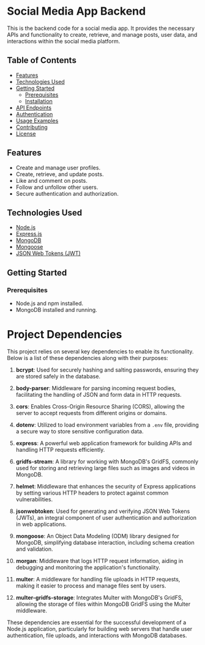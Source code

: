 # Social Media App Backend

This is the backend code for a social media app. It provides the necessary APIs and functionality to create, retrieve, and manage posts, user data, and interactions within the social media platform.

## Table of Contents

- [Features](#features)
- [Technologies Used](#technologies-used)
- [Getting Started](#getting-started)
  - [Prerequisites](#prerequisites)
  - [Installation](#installation)
- [API Endpoints](#api-endpoints)
- [Authentication](#authentication)
- [Usage Examples](#usage-examples)
- [Contributing](#contributing)
- [License](#license)

## Features

- Create and manage user profiles.
- Create, retrieve, and update posts.
- Like and comment on posts.
- Follow and unfollow other users.
- Secure authentication and authorization.

## Technologies Used

- [Node.js](https://nodejs.org/)
- [Express.js](https://expressjs.com/)
- [MongoDB](https://www.mongodb.com/)
- [Mongoose](https://mongoosejs.com/)
- [JSON Web Tokens (JWT)](https://jwt.io/)

## Getting Started

### Prerequisites

- Node.js and npm installed.
- MongoDB installed and running.

# Project Dependencies

This project relies on several key dependencies to enable its functionality. Below is a list of these dependencies along with their purposes:

1. **bcrypt**: Used for securely hashing and salting passwords, ensuring they are stored safely in the database.

2. **body-parser**: Middleware for parsing incoming request bodies, facilitating the handling of JSON and form data in HTTP requests.

3. **cors**: Enables Cross-Origin Resource Sharing (CORS), allowing the server to accept requests from different origins or domains.

4. **dotenv**: Utilized to load environment variables from a `.env` file, providing a secure way to store sensitive configuration data.

5. **express**: A powerful web application framework for building APIs and handling HTTP requests efficiently.

6. **gridfs-stream**: A library for working with MongoDB's GridFS, commonly used for storing and retrieving large files such as images and videos in MongoDB.

7. **helmet**: Middleware that enhances the security of Express applications by setting various HTTP headers to protect against common vulnerabilities.

8. **jsonwebtoken**: Used for generating and verifying JSON Web Tokens (JWTs), an integral component of user authentication and authorization in web applications.

9. **mongoose**: An Object Data Modeling (ODM) library designed for MongoDB, simplifying database interaction, including schema creation and validation.

10. **morgan**: Middleware that logs HTTP request information, aiding in debugging and monitoring the application's functionality.

11. **multer**: A middleware for handling file uploads in HTTP requests, making it easier to process and manage files sent by users.

12. **multer-gridfs-storage**: Integrates Multer with MongoDB's GridFS, allowing the storage of files within MongoDB GridFS using the Multer middleware.

These dependencies are essential for the successful development of a Node.js application, particularly for building web servers that handle user authentication, file uploads, and interactions with MongoDB databases.
